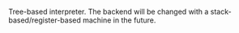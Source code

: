 
Tree-based interpreter. The backend will be changed with a
stack-based/register-based machine in the future.